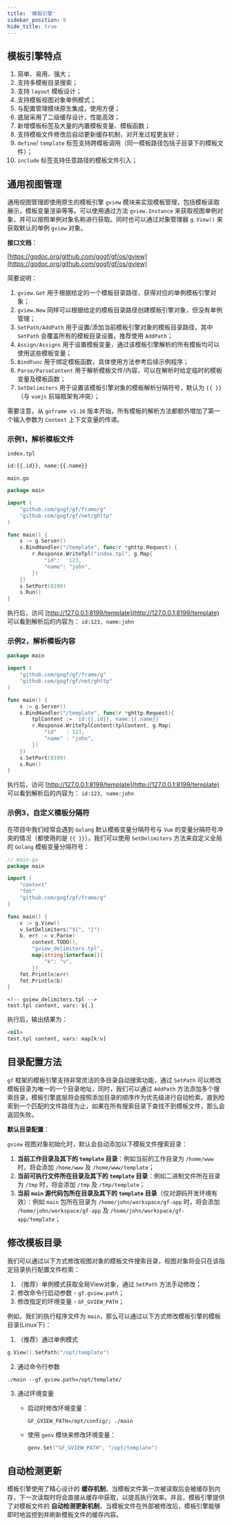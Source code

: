 ```yaml
---
title: '模板引擎'
sidebar_position: 9
hide_title: true
---
```


## 模板引擎特点

1. 简单、易用、强大；
2. 支持多模板目录搜索；
3. 支持 `layout` 模板设计；
4. 支持模板视图对象单例模式；
5. 与配置管理模块原生集成，使用方便；
6. 底层采用了二级缓存设计，性能高效；
7. 新增模板标签及大量的内置模板变量、模板函数；
8. 支持模板文件修改后自动更新缓存机制，对开发过程更友好；
9. `define`/ `template` 标签支持跨模板调用（同一模板路径包括子目录下的模板文件）；
10. `include` 标签支持任意路径的模板文件引入；

## 通用视图管理

通用视图管理即使用原生的模板引擎 `gview` 模块来实现模板管理，包括模板读取展示，模板变量渲染等等。可以使用通过方法 `gview.Instance` 来获取视图单例对象，并可以按照单例对象名称进行获取。同时也可以通过对象管理器 `g.View()` 来获取默认的单例 `gview` 对象。

**接口文档**：

[https://godoc.org/github.com/gogf/gf/os/gview](https://godoc.org/github.com/gogf/gf/os/gview)

简要说明：

1. `gview.Get` 用于根据给定的一个模板目录路径，获得对应的单例模板引擎对象；
2. `gview.New` 同样可以根据给定的模板目录路径创建模板引擎对象，但没有单例管理；
3. `SetPath/AddPath` 用于设置/添加当前模板引擎对象的模板目录路径，其中 `SetPath` 会覆盖所有的模板目录设置，推荐使用 `AddPath`；
4. `Assign/Assigns` 用于设置模板变量，通过该模板引擎解析的所有模板均可以使用这些模板变量；
5. `BindFunc` 用于绑定模板函数，具体使用方法参考后续示例程序；
6. `Parse/ParseContent` 用于解析模板文件/内容，可以在解析时给定临时的模板变量及模板函数；
7. `SetDelimiters` 用于设置该模板引擎对象的模板解析分隔符号，默认为 `{{ }}`（与 `vuejs` 前端框架有冲突）；

需要注意，从 `goframe v1.16` 版本开始，所有模板的解析方法都额外增加了第一个输入参数为 `Context` 上下文变量的传递。

### 示例1，解析模板文件

`index.tpl`

```html
id:{{.id}}, name:{{.name}}

```

`main.go`

```go
package main

import (
    "github.com/gogf/gf/frame/g"
    "github.com/gogf/gf/net/ghttp"
)

func main() {
    s := g.Server()
    s.BindHandler("/template", func(r *ghttp.Request) {
        r.Response.WriteTpl("index.tpl", g.Map{
            "id":   123,
            "name": "john",
        })
    })
    s.SetPort(8199)
    s.Run()
}

```

执行后，访问 [http://127.0.0.1:8199/template](http://127.0.0.1:8199/template) 可以看到解析后的内容为： `id:123, name:john`

### 示例2，解析模板内容

```go
package main

import (
    "github.com/gogf/gf/frame/g"
    "github.com/gogf/gf/net/ghttp"
)

func main() {
    s := g.Server()
    s.BindHandler("/template", func(r *ghttp.Request){
        tplContent := `id:{{.id}}, name:{{.name}}`
        r.Response.WriteTplContent(tplContent, g.Map{
            "id"   : 123,
            "name" : "john",
        })
    })
    s.SetPort(8199)
    s.Run()
}

```

执行后，访问 [http://127.0.0.1:8199/template](http://127.0.0.1:8199/template) 可以看到解析后的内容为： `id:123, name:john`

### 示例3，自定义模板分隔符

在项目中我们经常会遇到 `Golang` 默认模板变量分隔符号与 `Vue` 的变量分隔符号冲突的情况（都使用的是 `{{ }}`），我们可以使用 `SetDelimiters` 方法来自定义全局的 `Golang` 模板变量分隔符号：

```go
// main.go
package main

import (
    "context"
    "fmt"
    "github.com/gogf/gf/frame/g"
)

func main() {
    v := g.View()
    v.SetDelimiters("${", "}")
    b, err := v.Parse(
        context.TODO(),
        "gview_delimiters.tpl",
        map[string]interface{}{
            "k": "v",
        })
    fmt.Println(err)
    fmt.Println(b)
}
```

```
<!-- gview_delimiters.tpl -->
test.tpl content, vars: ${.}
```

执行后，输出结果为：

```html
<nil>
test.tpl content, vars: map[k:v]
```

## 目录配置方法

`gf` 框架的模板引擎支持非常灵活的多目录自动搜索功能，通过 `SetPath` 可以修改模板目录为唯一的一个目录地址，同时，我们可以通过 `AddPath` 方法添加多个搜索目录，模板引擎底层将会按照添加目录的顺序作为优先级进行自动检索。直到检索到一个匹配的文件路径为止，如果在所有搜索目录下查找不到模板文件，那么会返回失败。

**默认目录配置**：

`gview` 视图对象初始化时，默认会自动添加以下模板文件搜索目录：

1. **当前工作目录及其下的 `template` 目录**：例如当前的工作目录为 `/home/www` 时，将会添加 `/home/www` 及 `/home/www/template`；
2. **当前可执行文件所在目录及其下的 `template` 目录**：例如二进制文件所在目录为 `/tmp` 时，将会添加 `/tmp` 及 `/tmp/template`；
3. **当前 `main` 源代码包所在目录及其下的 `template` 目录**（仅对源码开发环境有效）：例如 `main` 包所在目录为 `/home/john/workspace/gf-app` 时，将会添加 `/home/john/workspace/gf-app` 及 `/home/john/workspace/gf-app/template`；

## 修改模板目录

我们可以通过以下方式修改视图对象的模板文件搜索目录，视图对象将会只在该指定目录执行配置文件检索：

1. （推荐）单例模式获取全局View对象，通过 `SetPath` 方法手动修改；
2. 修改命令行启动参数 - `gf.gview.path`；
3. 修改指定的环境变量 - `GF_GVIEW_PATH`；

例如，我们的执行程序文件为 `main`，那么可以通过以下方式修改模板引擎的模板目录(Linux下)：

1. （推荐）通过单例模式





```go
g.View().SetPath("/opt/template")
```

2. 通过命令行参数





```shell
./main --gf.gview.path=/opt/template/
```

3. 通过环境变量
   - 启动时修改环境变量：





     ```shell
     GF_GVIEW_PATH=/opt/config/; ./main
     ```

   - 使用 `genv` 模块来修改环境变量：





     ```go
     genv.Set("GF_GVIEW_PATH", "/opt/template")
     ```

## 自动检测更新

模板引擎使用了精心设计的 **缓存机制**，当模板文件第一次被读取后会被缓存到内存，下一次读取时将会直接从缓存中获取，以提高执行效率。并且，模板引擎提供了对模板文件的 **自动检测更新机制**，当模板文件在外部被修改后，模板引擎能够即时地监控到并刷新模板文件的缓存内容。